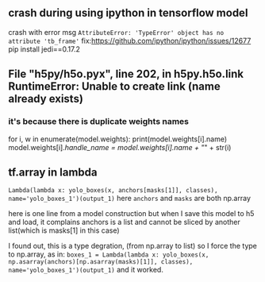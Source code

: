 ## crash during using ipython in tensorflow model
crash with error msg `AttributeError: 'TypeError' object has no attribute 'tb_frame'`
fix:https://github.com/ipython/ipython/issues/12677
pip install jedi==0.17.2

## File "h5py/h5o.pyx", line 202, in h5py.h5o.link RuntimeError: Unable to create link (name already exists)
### it's because there is duplicate weights names
for i, w in enumerate(model.weights): 
    print(model.weights[i].name)
    model.weights[i]._handle_name = model.weights[i].name + "_" + str(i)
## tf.array in lambda
`Lambda(lambda x: yolo_boxes(x, anchors[masks[1]], classes),
                     name='yolo_boxes_1')(output_1)`
here `anchors` and `masks` are both np.array

here is one line from a model construction
but when I save this model to h5 and load, it complains anchors is a list and cannot be sliced by another list(which is masks[1] in this case)

I found out, this is a type degration, (from np.array to list)
so I force the type to np.array, as in:
`
    boxes_1 = Lambda(lambda x: yolo_boxes(x, np.asarray(anchors)[np.asarray(masks)[1]], classes),
                     name='yolo_boxes_1')(output_1)
`
and it worked.
